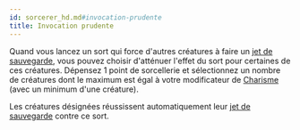 ```yaml
---
id: sorcerer_hd.md#invocation-prudente
title: Invocation prudente
---
```


Quand vous lancez un sort qui force d'autres créatures à faire un [jet de sauvegarde](hd_abilities_jets_de_sauvegarde.md), vous pouvez choisir d'atténuer l'effet du sort pour certaines de ces créatures. Dépensez 1 point de sorcellerie et sélectionnez un nombre de créatures dont le maximum est égal à votre modificateur de [Charisme](hd_abilities_charisma.md) (avec un minimum d'une créature).

Les créatures désignées réussissent automatiquement leur [jet de sauvegarde](hd_abilities_jets_de_sauvegarde.md) contre ce sort.

